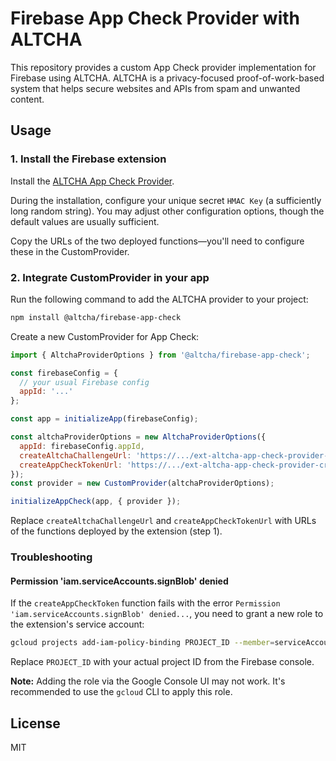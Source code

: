 # Firebase App Check Provider with ALTCHA

This repository provides a custom App Check provider implementation for Firebase using ALTCHA. ALTCHA is a privacy-focused proof-of-work-based system that helps secure websites and APIs from spam and unwanted content.

## Usage

### 1. Install the Firebase extension

Install the [ALTCHA App Check Provider](https://console.firebase.google.com/project/_/extensions/install?ref=altcha/altcha-app-check-provider@0.0.5-alpha.0).

During the installation, configure your unique secret `HMAC Key` (a sufficiently long random string). You may adjust other configuration options, though the default values are usually sufficient.

Copy the URLs of the two deployed functions—you'll need to configure these in the CustomProvider.

### 2. Integrate CustomProvider in your app

Run the following command to add the ALTCHA provider to your project:

```sh
npm install @altcha/firebase-app-check
```

Create a new CustomProvider for App Check:

```js
import { AltchaProviderOptions } from '@altcha/firebase-app-check';

const firebaseConfig = {
  // your usual Firebase config
  appId: '...'
};

const app = initializeApp(firebaseConfig);

const altchaProviderOptions = new AltchaProviderOptions({
  appId: firebaseConfig.appId,
  createAltchaChallengeUrl: 'https://.../ext-altcha-app-check-provider-createAltchaChallenge',
  createAppCheckTokenUrl: 'https://.../ext-altcha-app-check-provider-createAppCheckToken',
});
const provider = new CustomProvider(altchaProviderOptions);

initializeAppCheck(app, { provider });
```

Replace `createAltchaChallengeUrl` and `createAppCheckTokenUrl` with URLs of the functions deployed by the extension (step 1).

### Troubleshooting

#### Permission 'iam.serviceAccounts.signBlob' denied

If the `createAppCheckToken` function fails with the error `Permission 'iam.serviceAccounts.signBlob' denied...`, you need to grant a new role to the extension's service account:

```sh
gcloud projects add-iam-policy-binding PROJECT_ID --member=serviceAccount:ext-altcha-app-check-provider@PROJECT_ID.iam.gserviceaccount.com --role='roles/iam.serviceAccountTokenCreator'
```

Replace `PROJECT_ID` with your actual project ID from the Firebase console.

**Note:** Adding the role via the Google Console UI may not work. It's recommended to use the `gcloud` CLI to apply this role.

## License

MIT